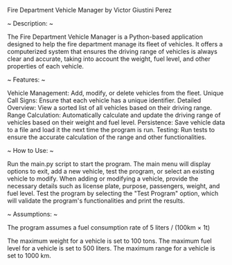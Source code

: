 Fire Department Vehicle Manager by Victor Giustini Perez

~ Description: ~

The Fire Department Vehicle Manager is a Python-based application designed to help the fire department manage its fleet of vehicles. It offers a computerized system that ensures the driving range of vehicles is always clear and accurate, taking into account the weight, fuel level, and other properties of each vehicle.


~ Features: ~

Vehicle Management: Add, modify, or delete vehicles from the fleet.
Unique Call Signs: Ensure that each vehicle has a unique identifier.
Detailed Overview: View a sorted list of all vehicles based on their driving range.
Range Calculation: Automatically calculate and update the driving range of vehicles based on their weight and fuel level.
Persistence: Save vehicle data to a file and load it the next time the program is run.
Testing: Run tests to ensure the accurate calculation of the range and other functionalities.

~ How to Use: ~

Run the main.py script to start the program.
The main menu will display options to exit, add a new vehicle, test the program, or select an existing vehicle to modify.
When adding or modifying a vehicle, provide the necessary details such as license plate, purpose, passengers, weight, and fuel level.
Test the program by selecting the "Test Program" option, which will validate the program's functionalities and print the results.


~ Assumptions: ~

The program assumes a fuel consumption rate of 
5 liters / (100km × 1t)

The maximum weight for a vehicle is set to 100 tons.
The maximum fuel level for a vehicle is set to 500 liters.
The maximum range for a vehicle is set to 1000 km.
